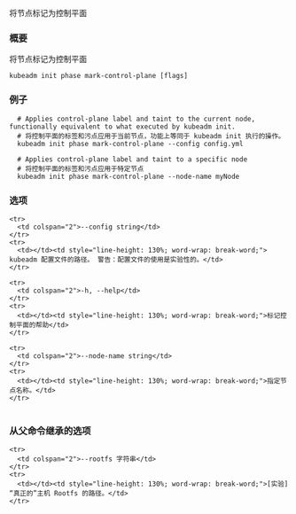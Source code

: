 
<!-- Mark a node as a control-plane -->
将节点标记为控制平面

<!-- ### Synopsis -->
### 概要


<!-- Mark a node as a control-plane -->
将节点标记为控制平面

```
kubeadm init phase mark-control-plane [flags]
```

<!-- ### Examples -->
### 例子

```
  # Applies control-plane label and taint to the current node, functionally equivalent to what executed by kubeadm init.
  # 将控制平面的标签和污点应用于当前节点，功能上等同于 kubeadm init 执行的操作。
  kubeadm init phase mark-control-plane --config config.yml

  # Applies control-plane label and taint to a specific node
  # 将控制平面的标签和污点应用于特定节点
  kubeadm init phase mark-control-plane --node-name myNode
```

<!-- ### Options -->
### 选项

<table style="width: 100%; table-layout: fixed;">
  <colgroup>
    <col span="1" style="width: 10px;" />
    <col span="1" />
  </colgroup>
  <tbody>

<!--     <tr>
      <td colspan="2">--config string</td>
    </tr>
    <tr>
      <td></td><td style="line-height: 130%; word-wrap: break-word;">Path to kubeadm config file. WARNING: Usage of a configuration file is experimental.</td>
    </tr> -->
    <tr>
      <td colspan="2">--config string</td>
    </tr>
    <tr>
      <td></td><td style="line-height: 130%; word-wrap: break-word;"> kubeadm 配置文件的路径。 警告：配置文件的使用是实验性的。</td>
    </tr>

<!--     <tr>
      <td colspan="2">-h, --help</td>
    </tr>
    <tr>
      <td></td><td style="line-height: 130%; word-wrap: break-word;">help for mark-control-plane</td>
    </tr> -->

    <tr>
      <td colspan="2">-h, --help</td>
    </tr>
    <tr>
      <td></td><td style="line-height: 130%; word-wrap: break-word;">标记控制平面的帮助</td>
    </tr>

<!--     <tr>
      <td colspan="2">--node-name string</td>
    </tr>
    <tr>
      <td></td><td style="line-height: 130%; word-wrap: break-word;">Specify the node name.</td>
    </tr> -->

    <tr>
      <td colspan="2">--node-name string</td>
    </tr>
    <tr>
      <td></td><td style="line-height: 130%; word-wrap: break-word;">指定节点名称。</td>
    </tr>

  </tbody>
</table>



<!-- ### Options inherited from parent commands -->
<!-- ### Options inherited from parent commands -->
### 从父命令继承的选项

<table style="width: 100%; table-layout: fixed;">
  <colgroup>
    <col span="1" style="width: 10px;" />
    <col span="1" />
  </colgroup>
  <tbody>

<!--     <tr>
      <td colspan="2">--rootfs string</td>
    </tr>
    <tr>
      <td></td><td style="line-height: 130%; word-wrap: break-word;">[EXPERIMENTAL] The path to the 'real' host root filesystem.</td>
    </tr> -->
    <tr>
      <td colspan="2">--rootfs 字符串</td>
    </tr>
    <tr>
      <td></td><td style="line-height: 130%; word-wrap: break-word;">[实验] “真正的”主机 Rootfs 的路径。</td>
    </tr>

  </tbody>
</table>




